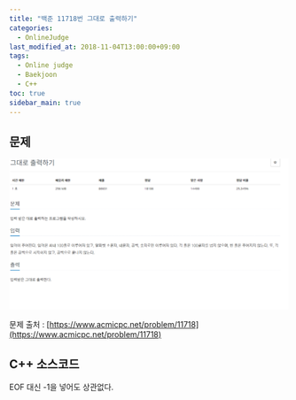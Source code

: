 ```yaml
---
title: "백준 11718번 그대로 출력하기"
categories: 
  - OnlineJudge
last_modified_at: 2018-11-04T13:00:00+09:00
tags: 
  - Online judge
  - Baekjoon
  - C++
toc: true
sidebar_main: true
---
```


## 문제

![11718](https://github.com/lesslate/lesslate.github.io/blob/master/assets/img/OnlineJudge/11718.png?raw=true)

문제 출처 : [https://www.acmicpc.net/problem/11718](https://www.acmicpc.net/problem/11718)






## C++ 소스코드


<script src="https://gist.github.com/lesslate/c2507f9a9f0d605af40671ddd0787ff6.js"></script>

EOF 대신 -1을 넣어도 상관없다.